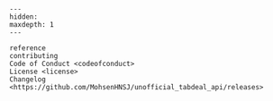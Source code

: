 ```{include} ../README.md
```

[license]: license
[contributor guide]: contributing

```{toctree}
---
hidden:
maxdepth: 1
---

reference
contributing
Code of Conduct <codeofconduct>
License <license>
Changelog <https://github.com/MohsenHNSJ/unofficial_tabdeal_api/releases>
```
